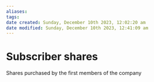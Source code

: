 ```yaml
---
aliases: 
tags: 
date created: Sunday, December 10th 2023, 12:02:20 am
date modified: Sunday, December 10th 2023, 12:41:09 am
---
```


# Subscriber shares

Shares purchased by the first members of the company

